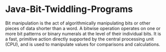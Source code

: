 # Java-Bit-Twiddling-Programs

Bit manipulation is the act of algorithmically manipulating bits or other pieces of data shorter than a word. A bitwise operation operates on one or more bit patterns or binary numerals at the level of their individual bits. It is a fast, primitive action directly supported by the central processing unit (CPU),
and is used to manipulate values for comparisons and calculations.

